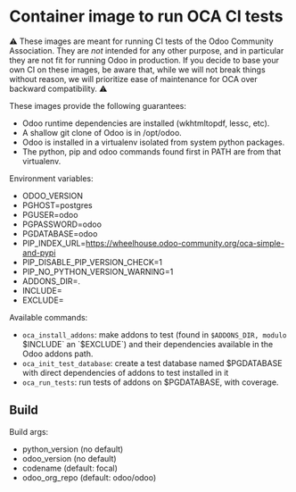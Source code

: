 # Container image to run OCA CI tests

⚠️ These images are meant for running CI tests of the Odoo Community
Association. They are *not* intended for any other purpose, and in particular
they are not fit for running Odoo in production. If you decide to base your own
CI on these images, be aware that, while we will not break things without
reason, we will prioritize ease of maintenance for OCA over backward
compatibility. ⚠️

These images provide the following guarantees:

- Odoo runtime dependencies are installed (wkhtmltopdf, lessc, etc).
- A shallow git clone of Odoo is in /opt/odoo.
- Odoo is installed in a virtualenv isolated from system python packages.
- The python, pip and odoo commands found first in PATH are from that
  virtualenv.

Environment variables:

- ODOO_VERSION
- PGHOST=postgres
- PGUSER=odoo
- PGPASSWORD=odoo
- PGDATABASE=odoo
- PIP_INDEX_URL=https://wheelhouse.odoo-community.org/oca-simple-and-pypi
- PIP_DISABLE_PIP_VERSION_CHECK=1
- PIP_NO_PYTHON_VERSION_WARNING=1
- ADDONS_DIR=.
- INCLUDE=
- EXCLUDE=

Available commands:

- `oca_install_addons`: make addons to test (found in `$ADDONS_DIR, modulo
  `$INCLUDE` an `$EXCLUDE`) and their dependencies available in the Odoo addons
  path.
- `oca_init_test_database`: create a test database named $PGDATABASE with
  direct dependencies of addons to test installed in it
- `oca_run_tests`: run tests of addons on $PGDATABASE, with coverage.

## Build

Build args:

- python_version (no default)
- odoo_version (no default)
- codename (default: focal)
- odoo_org_repo (default: odoo/odoo)
